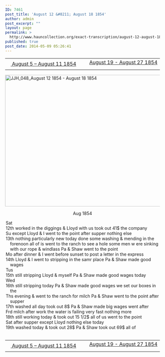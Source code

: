 ```yaml
---
ID: 7461
post_title: 'August 12 &#8211; August 18 1854'
author: admin
post_excerpt: ""
layout: page
permalink: >
  http://www.hauncollection.org/exact-transcription/august-12-august-18-1854/
published: true
post_date: 2014-05-09 05:26:41
---
```

<table style="width: 100%;" align="center">
<tbody>
<tr>
<td width="50%"><a title="August 5 – August 11 1854" href="http://www.hauncollection.org/version-2/version-ii-series-i/august-5-august-11-1854/"><img src="https://lh3.googleusercontent.com/-EFJpxxNiPNw/VqgtWBCZrMI/AAAAAAAAAFU/WfY4lPFWWkg/s800-Ic42/Soeb-Plain-Arrows-8-10px.png" alt="" width="10" height="10" /> August 5 – August 11 1854</a></td>
<td style="text-align: right;"><a title="August 19 – August 27 1854" href="http://www.hauncollection.org/version-2/version-ii-series-i/august-19-august-27-1854/"> August 19 - August 27 1854 <img src="https://lh3.googleusercontent.com/-67k0cYlpXHw/VqgtWKz1MXI/AAAAAAAAAFU/k9PW_Piyurk/s800-Ic42/Soeb-Plain-Arrows-5-10px.png" alt="" width="10" height="10" /></a></td>
</tr>
</tbody>
</table>
<a href="http://www.hauncollection.org/wp-content/uploads/JJH_048_August-12-1854-August-18-1854.jpg"><img class="alignnone size-large wp-image-12415" src="http://www.hauncollection.org/wp-content/uploads/JJH_048_August-12-1854-August-18-1854-1024x727.jpg" alt="JJH_048_August 12 1854 - August 18 1854" width="604" height="428" /></a>
<p style="text-align: center;">Aug 1854</p>

<div style="text-indent: -1em; padding-left: 16px;">Sat</div>
<div style="text-indent: -1em; padding-left: 16px;">12th worked in the diggings &amp; Lloyd with us took out 41$ the company</div>
<div style="text-indent: -1em; padding-left: 16px;">Su except Lloyd &amp; I went to the point after supper nothing else</div>
<div style="text-indent: -1em; padding-left: 16px;">13th nothing particularly new today done some washing &amp; mending
in the forenoon all of is went to the ranch to see a hole some men w
ere sinking with our rope &amp; windlass Pa &amp; Shaw went to the point</div>
<div style="text-indent: -1em; padding-left: 16px;">Mo after dinner &amp; I went before sunset to post a letter in the express</div>
<div style="text-indent: -1em; padding-left: 16px;">14th Lloyd &amp; I went to stripping in the samr place Pa &amp; Shaw made good wages</div>
<div style="text-indent: -1em; padding-left: 16px;">Tus</div>
<div style="text-indent: -1em; padding-left: 16px;">15th still stripping Lloyd &amp; myself Pa &amp; Shaw made good wages today</div>
<div style="text-indent: -1em; padding-left: 16px;">Wed</div>
<div style="text-indent: -1em; padding-left: 16px;">16th still stripping today Pa &amp; Shaw made good wages we set our boxes in the</div>
<div style="text-indent: -1em; padding-left: 16px;">Ths evening &amp; went to the ranch for milch Pa &amp; Shaw went to the point after supper</div>
<div style="text-indent: -1em; padding-left: 16px;">17th washed all day took out 8$ Pa &amp; Shaw made big wages went after</div>
<div style="text-indent: -1em; padding-left: 16px;">Frd milch after work the water is failing very fast nothing more</div>
<div style="text-indent: -1em; padding-left: 16px;">18th still working today &amp; took out 15 1/2$ all of us went to the point</div>
<div style="text-indent: -1em; padding-left: 16px;">Sat after supper except Lloyd nothing else today</div>
<div style="text-indent: -1em; padding-left: 16px;">19th washed today &amp; took out 28$ Pa &amp; Shaw took out 69$ all of</div>
&nbsp;
<table style="width: 100%;" align="center">
<tbody>
<tr>
<td width="50%"><a title="August 5 – August 11 1854" href="http://www.hauncollection.org/version-2/version-ii-series-i/august-5-august-11-1854/"><img src="https://lh3.googleusercontent.com/-EFJpxxNiPNw/VqgtWBCZrMI/AAAAAAAAAFU/WfY4lPFWWkg/s800-Ic42/Soeb-Plain-Arrows-8-10px.png" alt="" width="10" height="10" /> August 5 – August 11 1854</a></td>
<td style="text-align: right;"><a title="August 19 – August 27 1854" href="http://www.hauncollection.org/version-2/version-ii-series-i/august-19-august-27-1854/"> August 19 - August 27 1854 <img src="https://lh3.googleusercontent.com/-67k0cYlpXHw/VqgtWKz1MXI/AAAAAAAAAFU/k9PW_Piyurk/s800-Ic42/Soeb-Plain-Arrows-5-10px.png" alt="" width="10" height="10" /></a></td>
</tr>
</tbody>
</table>